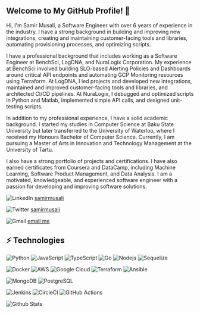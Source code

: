 ## Welcome to My GitHub Profile! 👋
Hi, I'm Samir Musali, a Software Engineer with over 6 years of experience in the industry. I have a strong background in building and improving new integrations, creating and maintaining customer-facing tools and libraries, automating provisioning processes, and optimizing scripts.

I have a professional background that includes working as a Software Engineer at BenchSci, LogDNA, and NuraLogix Corporation. My experience at BenchSci involved building SLO-based Alerting Policies and Dashboards around critical API endpoints and automating GCP Monitoring resources using Terraform. At LogDNA, I led projects and developed new integrations, maintained and improved customer-facing tools and libraries, and architected CI/CD pipelines. At NuraLogix, I debugged and optimized scripts in Python and Matlab, implemented simple API calls, and designed unit-testing scripts.

In addition to my professional experience, I have a solid academic background. I started my studies in Computer Science at Baku State University but later transferred to the University of Waterloo, where I received my Honours Bachelor of Computer Science. Currently, I am pursuing a Master of Arts in Innovation and Technology Management at the University of Tartu.

I also have a strong portfolio of projects and certifications. I have also earned certificates from Coursera and DataCamp, including Machine Learning, Software Product Management, and Data Analysis. I am a motivated, knowledgeable, and experienced software engineer with a passion for developing and improving software solutions.

![LinkedIn](https://img.shields.io/badge/linkedin-%230077B5.svg?style=for-the-badge&logo=linkedin&logoColor=white) [samirmusali](https://www.linkedin.com/in/samirmusali)

![Twitter](https://img.shields.io/badge/Twitter-%231DA1F2.svg?style=for-the-badge&logo=Twitter&logoColor=white) [samirmusali](https://www.twitter.com/samirmusali)

![Gmail](https://img.shields.io/badge/Gmail-D14836?style=for-the-badge&logo=gmail&logoColor=white) [email me](mailto:samir.musali@gmail.com)

## ⚡ Technologies

![Python](https://img.shields.io/badge/-Python-black?style=flat-square&logo=Python)
![JavaScript](https://img.shields.io/badge/-JavaScript-black?style=flat-square&logo=javascript)
![TypeScript](https://img.shields.io/badge/typescript-%23007ACC.svg?style=for-the-badge&logo=typescript&logoColor=white)
![Go](https://img.shields.io/badge/go-%2300ADD8.svg?style=for-the-badge&logo=go&logoColor=white)
![Nodejs](https://img.shields.io/badge/-Nodejs-black?style=flat-square&logo=Node.js)
![Sequelize](https://img.shields.io/badge/Sequelize-52B0E7?style=for-the-badge&logo=Sequelize&logoColor=white)

![Docker](https://img.shields.io/badge/-Docker-black?style=flat-square&logo=docker)
![AWS](https://img.shields.io/badge/AWS-%23FF9900.svg?style=for-the-badge&logo=amazon-aws&logoColor=white)
![Google Cloud](https://img.shields.io/badge/GoogleCloud-%234285F4.svg?style=for-the-badge&logo=google-cloud&logoColor=white)
![Terraform](https://img.shields.io/badge/terraform-%235835CC.svg?style=for-the-badge&logo=terraform&logoColor=white)
![Ansible](https://img.shields.io/badge/ansible-%231A1918.svg?style=for-the-badge&logo=ansible&logoColor=white)

![MongoDB](https://img.shields.io/badge/-MongoDB-black?style=flat-square&logo=mongodb)
![PostgreSQL](https://img.shields.io/badge/-PostgreSQL-336791?style=flat-square&logo=postgresql)

![Jenkins](https://img.shields.io/badge/jenkins-%232C5263.svg?style=for-the-badge&logo=jenkins&logoColor=white)
![CircleCI](https://img.shields.io/badge/circle%20ci-%23161616.svg?style=for-the-badge&logo=circleci&logoColor=white)
![GitHub Actions](https://img.shields.io/badge/github%20actions-%232671E5.svg?style=for-the-badge&logo=githubactions&logoColor=white)

![Github Stats](https://github-readme-stats.vercel.app/api?username=smusali&count_private=true&show_icons=true&include_all_commits=true)

